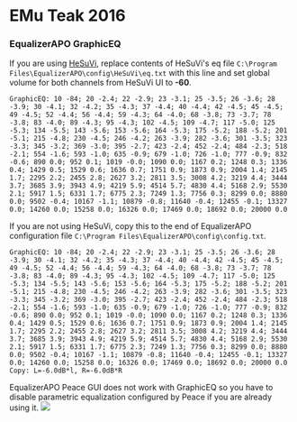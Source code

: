 # EMu Teak 2016
### EqualizerAPO GraphicEQ
If you are using [HeSuVi](https://sourceforge.net/projects/hesuvi/), replace contents of HeSuVi's eq file `C:\Program Files\EqualizerAPO\config\HeSuVi\eq.txt` with this line and set global volume for both channels from HeSuVi UI to **-60**.
```
GraphicEQ: 10 -84; 20 -2.4; 22 -2.9; 23 -3.1; 25 -3.5; 26 -3.6; 28 -3.9; 30 -4.1; 32 -4.2; 35 -4.3; 37 -4.4; 40 -4.4; 42 -4.5; 45 -4.5; 49 -4.5; 52 -4.4; 56 -4.4; 59 -4.3; 64 -4.0; 68 -3.8; 73 -3.7; 78 -3.8; 83 -4.0; 89 -4.3; 95 -4.3; 102 -4.5; 109 -4.7; 117 -5.0; 125 -5.3; 134 -5.5; 143 -5.6; 153 -5.6; 164 -5.3; 175 -5.2; 188 -5.2; 201 -5.1; 215 -4.8; 230 -4.5; 246 -4.2; 263 -3.9; 282 -3.6; 301 -3.5; 323 -3.3; 345 -3.2; 369 -3.0; 395 -2.7; 423 -2.4; 452 -2.4; 484 -2.3; 518 -2.1; 554 -1.6; 593 -1.0; 635 -0.9; 679 -1.0; 726 -1.0; 777 -0.9; 832 -0.6; 890 0.0; 952 0.1; 1019 -0.0; 1090 0.0; 1167 0.2; 1248 0.3; 1336 0.4; 1429 0.5; 1529 0.6; 1636 0.7; 1751 0.9; 1873 0.9; 2004 1.4; 2145 1.7; 2295 2.2; 2455 2.8; 2627 3.2; 2811 3.5; 3008 4.2; 3219 4.4; 3444 3.7; 3685 3.9; 3943 4.9; 4219 5.9; 4514 5.7; 4830 4.4; 5168 2.9; 5530 2.1; 5917 1.5; 6331 1.7; 6775 2.3; 7249 1.3; 7756 0.3; 8299 0.0; 8880 0.0; 9502 -0.4; 10167 -1.1; 10879 -0.8; 11640 -0.4; 12455 -0.1; 13327 0.0; 14260 0.0; 15258 0.0; 16326 0.0; 17469 0.0; 18692 0.0; 20000 0.0
```
If you are not using HeSuVi, copy this to the end of EqualizerAPO configuration file `C:\Program Files\EqualizerAPO\config\config.txt`.
```
GraphicEQ: 10 -84; 20 -2.4; 22 -2.9; 23 -3.1; 25 -3.5; 26 -3.6; 28 -3.9; 30 -4.1; 32 -4.2; 35 -4.3; 37 -4.4; 40 -4.4; 42 -4.5; 45 -4.5; 49 -4.5; 52 -4.4; 56 -4.4; 59 -4.3; 64 -4.0; 68 -3.8; 73 -3.7; 78 -3.8; 83 -4.0; 89 -4.3; 95 -4.3; 102 -4.5; 109 -4.7; 117 -5.0; 125 -5.3; 134 -5.5; 143 -5.6; 153 -5.6; 164 -5.3; 175 -5.2; 188 -5.2; 201 -5.1; 215 -4.8; 230 -4.5; 246 -4.2; 263 -3.9; 282 -3.6; 301 -3.5; 323 -3.3; 345 -3.2; 369 -3.0; 395 -2.7; 423 -2.4; 452 -2.4; 484 -2.3; 518 -2.1; 554 -1.6; 593 -1.0; 635 -0.9; 679 -1.0; 726 -1.0; 777 -0.9; 832 -0.6; 890 0.0; 952 0.1; 1019 -0.0; 1090 0.0; 1167 0.2; 1248 0.3; 1336 0.4; 1429 0.5; 1529 0.6; 1636 0.7; 1751 0.9; 1873 0.9; 2004 1.4; 2145 1.7; 2295 2.2; 2455 2.8; 2627 3.2; 2811 3.5; 3008 4.2; 3219 4.4; 3444 3.7; 3685 3.9; 3943 4.9; 4219 5.9; 4514 5.7; 4830 4.4; 5168 2.9; 5530 2.1; 5917 1.5; 6331 1.7; 6775 2.3; 7249 1.3; 7756 0.3; 8299 0.0; 8880 0.0; 9502 -0.4; 10167 -1.1; 10879 -0.8; 11640 -0.4; 12455 -0.1; 13327 0.0; 14260 0.0; 15258 0.0; 16326 0.0; 17469 0.0; 18692 0.0; 20000 0.0
Copy: L=-6.0dB*l, R=-6.0dB*R
```
EqualizerAPO Peace GUI does not work with GraphicEQ so you have to disable parametric equalization configured by Peace if you are already using it.
![](https://raw.githubusercontent.com/jaakkopasanen/AutoEq/master/results/Innerfidelity%202017/innerfidelity/onear/EMu%20Teak%202016/EMu%20Teak%202016.png)
